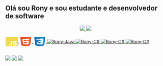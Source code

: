 ## Olá sou Rony e sou estudante e desenvolvedor de software
<div align="center">
  <a href="https://github.com/Rony2201">
  <img height="180em" src="https://github-readme-stats.vercel.app/api?username=Rony2201&show_icons=true&theme=dark&include_all_commits=true&count_private=true"/>
  <img height="180em" src="https://github-readme-stats.vercel.app/api/top-langs/?username=Rony2201&layout=compact&langs_count=7&theme=dark"/>
</div>
  
<div style="display: inline_block"><br>
  <img align="center" alt="Rony-Js" height="30" width="40" src="https://raw.githubusercontent.com/devicons/devicon/master/icons/javascript/javascript-plain.svg">
  <img align="center" alt="Rony-HTML" height="30" width="40" src="https://raw.githubusercontent.com/devicons/devicon/master/icons/html5/html5-original.svg">
  <img align="center" alt="Rony-CSS" height="30" width="40" src="https://raw.githubusercontent.com/devicons/devicon/master/icons/css3/css3-original.svg">
  <img align="center" alt="Rony-Java" height="30" widht="40" src="https://cdn.jsdelivr.net/gh/devicons/devicon/icons/java/java-original-wordmark.svg" />
  <img align="center" alt="Rony-C#" height="30" widht="40" src="https://cdn.jsdelivr.net/gh/devicons/devicon/icons/csharp/csharp-original.svg" />
  <img align="center" alt="Rony-C#" height="30" widht="40" src="https://cdn.jsdelivr.net/gh/devicons/devicon@latest/icons/angular/angular-original.svg" />
  <img align="center" alt="Rony-C#" height="30" widht="40" src="https://cdn.jsdelivr.net/gh/devicons/devicon@latest/icons/typescript/typescript-original.svg" />          
          
 
 ##
  
<div>
    <a href="https://www.youtube.com/channel/UCXZtjrGBKI4-5WcIpj66ROQ" target="_blank"><img src="https://img.shields.io/badge/YouTube-FF0000?style=for-the-badge&logo=youtube&logoColor=white" target="_blank"></a>
  <a href="https://instagram.com/ronyyn12" target="_blank"><img src="https://img.shields.io/badge/-Instagram-%23E4405F?style=for-the-badge&logo=instagram&logoColor=white" target="_blank"></a>
  <a href="https://www.linkedin.com/in/roniely-pinheiro-6b1544178/" target="_blank"><img src="https://img.shields.io/badge/-LinkedIn-%230077B5?style=for-the-badge&logo=linkedin&logoColor=white" target="_blank"></a>
</div>

